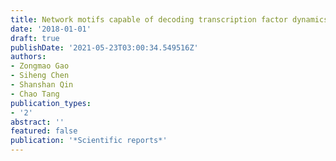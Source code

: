 ```yaml
---
title: Network motifs capable of decoding transcription factor dynamics
date: '2018-01-01'
draft: true
publishDate: '2021-05-23T03:00:34.549516Z'
authors:
- Zongmao Gao
- Siheng Chen
- Shanshan Qin
- Chao Tang
publication_types:
- '2'
abstract: ''
featured: false
publication: '*Scientific reports*'
---
```


